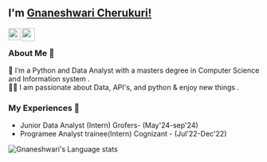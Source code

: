 ##  I'm [Gnaneshwari Cherukuri!](www.linkedin.com/in/cherukuri-gnaneshwari-31b183214/) 


<a href="www.linkedin.com/in/cherukuri-gnaneshwari-31b183214">
  <img align="left" width="24px" src="https://cdn.simpleicons.org/linkedin"  />
</a>
<!-- <a href="https://twitter.com/isupersky">
  <img align="left" width="26px" src="https://cdn.simpleicons.org/X" />
</a> -->
<a href="mailto:cherukurignaneshwari924@gmail.com">
  <img align="left" width="26px" src="https://cdn.simpleicons.org/gmail" />
</a>
<!-- <a href="https://www.youtube.com/channel/UCiiOUy5NitscX1Ao8on70Rw">
  <img align="left" width="26px" src="https://cdn.simpleicons.org/youtube" />
</a> -->

<br />

### About Me 🚀
🌱 I’m a Python and Data Analyst with a masters degree in Computer Science and Information system . </br>
👨‍💻  I am passionate about Data, API's, and python & enjoy new things . </br>

### My Experiences 🙌
- Junior Data Analyst (Intern)  Grofers- (May'24-sep'24)
- Programee Analyst trainee(Intern) Cognizant - (Jul'22-Dec'22)

<!--![Gnaneshwari's github stats](https://github-readme-stats.vercel.app/api?username=chgnaneshwari&show_icons=true&hide_border=true)&nbsp;&nbsp;-->
![Gnaneshwari's Language stats](https://github-readme-stats-eight-theta.vercel.app/api/top-langs/?username=chgnaneshwari&layout=compact&langs_count=8&hide_border=true)
<br />

<br/>

